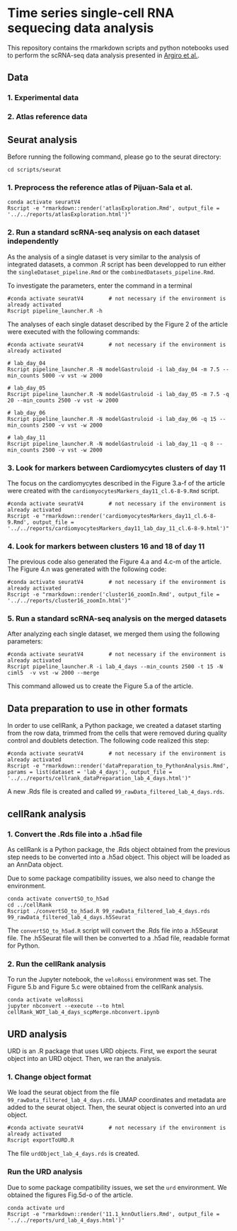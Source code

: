 # Time series single-cell RNA sequecing data analysis

This repository contains the rmarkdown scripts and python notebooks used to perform the scRNA-seq data analysis presented in [Argiro et al.](https://www.biorxiv.org/content/10.1101/2023.05.15.540476v1).

## Data

### 1. Experimental data

### 2. Atlas reference data

## Seurat analysis

Before running the following command, please go to the seurat directory:

```
cd scripts/seurat
```

### 1. Preprocess the reference atlas of Pijuan-Sala et al.

```
conda activate seuratV4
Rscript -e "rmarkdown::render('atlasExploration.Rmd', output_file = '../../reports/atlasExploration.html')"
```

### 2. Run a standard scRNA-seq analysis on each dataset independently

As the analysis of a single dataset is very similar to the analysis of integrated datasets,
a common .R script has been developped to run either the `singleDataset_pipeline.Rmd`
or the `combinedDatasets_pipeline.Rmd`.

To investigate the parameters, enter the command in a terminal

```
#conda activate seuratV4		# not necessary if the environment is already activated
Rscript pipeline_launcher.R -h
```

The analyses of each single dataset described by the Figure 2 of the article were executed with the following commands:

```
#conda activate seuratV4		# not necessary if the environment is already activated

# lab_day_04
Rscript pipeline_launcher.R -N modelGastruloid -i lab_day_04 -m 7.5 --min_counts 5000 -v vst -w 2000

# lab_day_05
Rscript pipeline_launcher.R -N modelGastruloid -i lab_day_05 -m 7.5 -q 20 --min_counts 2500 -v vst -w 2000

# lab_day_06
Rscript pipeline_launcher.R -N modelGastruloid -i lab_day_06 -q 15 --min_counts 2500 -v vst -w 2000

# lab_day_11
Rscript pipeline_launcher.R -N modelGastruloid -i lab_day_11 -q 8 --min_counts 2500 -v vst -w 2000
```

### 3. Look for markers between Cardiomycytes clusters of day 11

The focus on the cardiomycytes described in the Figure 3.a-f of the article were
created with the `cardiomyocytesMarkers_day11_cl.6-8-9.Rmd` script.

```
#conda activate seuratV4		# not necessary if the environment is already activated
Rscript -e "rmarkdown::render('cardiomyocytesMarkers_day11_cl.6-8-9.Rmd', output_file = '../../reports/cardiomyocytesMarkers_day11_lab_day_11_cl.6-8-9.html')"
```

### 4. Look for markers between clusters 16 and 18 of day 11

The previous code also generated the Figure 4.a and 4.c-m of the article. The
Figure 4.n was generated with the following code:

```
#conda activate seuratV4		# not necessary if the environment is already activated
Rscript -e "rmarkdown::render('cluster16_zoomIn.Rmd', output_file = '../../reports/cluster16_zoomIn.html')"
```

### 5. Run a standard scRNA-seq analysis on the merged datasets

After analyzing each single dataset, we merged them using the following parameters:

```
#conda activate seuratV4		# not necessary if the environment is already activated
Rscript pipeline_launcher.R -i lab_4_days --min_counts 2500 -t 15 -N ciml5  -v vst -w 2000 --merge
```

This command allowed us to create the Figure 5.a of the article.

## Data preparation to use in other formats

In order to use cellRank, a Python package, we created a dataset starting from
the row data, trimmed from the cells that were removed during quality control and
doublets detection. The following code realized this step:

```
#conda activate seuratV4		# not necessary if the environment is already activated
Rscript -e "rmarkdown::render('dataPreparation_to_PythonAnalysis.Rmd', params = list(dataset = 'lab_4_days'), output_file = '../../reports/cellrank_dataPreparation_lab_4_days.html')"
```

A new .Rds file is created and called `99_rawData_filtered_lab_4_days.rds`.

## cellRank analysis

### 1. Convert the .Rds file into a .h5ad file

As cellRank is a Python package, the .Rds object obtained from the previous step
needs to be converted into a .h5ad object. This object will be loaded as an 
AnnData object.

Due to some package compatibility issues, we also need to change the environment.

```
conda activate convertSO_to_h5ad
cd ../cellRank
Rscript ./convertSO_to_h5ad.R 99_rawData_filtered_lab_4_days.rds 99_rawData_filtered_lab_4_days.h5Seurat
```

The `convertSO_to_h5ad.R` script will convert the .Rds file into a .h5Seurat file.
The .h5Seurat file will then be converted to a .h5ad file, readable format for Python.


### 2. Run the cellRank analysis

To run the Jupyter notebook, the `veloRossi` environment was set. The Figure 5.b
and Figure 5.c were obtained from the cellRank analysis.

```
conda activate veloRossi
jupyter nbconvert --execute --to html cellRank_WOT_lab_4_days_scpMerge.nbconvert.ipynb
```

## URD analysis

URD is an .R package that uses URD objects. First, we export the seurat object into
an URD object. Then, we ran the analysis.

### 1. Change object format

We load the seurat object from the file `99_rawData_filtered_lab_4_days.rds`.
UMAP coordinates and metadata are added to the seurat object. Then, the seurat
object is converted into an urd object.

```
#conda activate seuratV4		# not necessary if the environment is already activated
Rscript exportToURD.R
```

The file `urdObject_lab_4_days.rds` is created.


### Run the URD analysis

Due to some package compatibility issues, we set the `urd` environment. We obtained
the figures Fig.5d-o of the article.

```
conda activate urd
Rscript -e "rmarkdown::render('11.1_knnOutliers.Rmd', output_file = '../../reports/urd_lab_4_days.html')"
```





